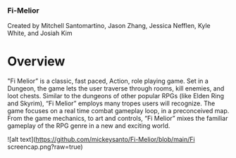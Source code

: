 ### Fi-Melior
Created by Mitchell Santomartino, Jason Zhang, Jessica Nefflen, Kyle White, and Josiah Kim

# Overview
"Fi Melior” is a classic, fast paced, Action, role playing game. Set in a Dungeon, the
game lets the user traverse through rooms, kill enemies, and loot chests. Similar to the dungeons
of other popular RPGs (like Elden Ring and Skyrim), “Fi Melior” employs many tropes users
will recognize. The game focuses on a real time combat gameplay loop, in a preconceived map.
From the game mechanics, to art and controls, “Fi Melior” mixes the familiar gameplay of the
RPG genre in a new and exciting world.

![alt text](https://github.com/mickeysanto/Fi-Melior/blob/main/Fi screencap.png?raw=true)
